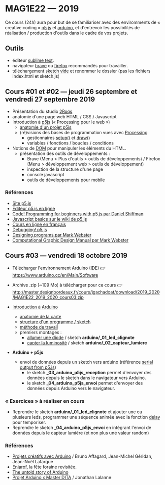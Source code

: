 MAG1E22 — 2019
===============================================

Ce cours (24h) aura pour but de se familiariser avec des enviromments de « creative coding » [p5.js](https://p5js.org/) et [arduino](https://www.arduino.cc/), et d'entrevoir les possibilités de réalisation / production d'outils dans le cadre de vos projets.

## Outils
* éditeur [sublime text](https://www.sublimetext.com/).
* navigateur [brave](https://brave.com/) ou [firefox](https://www.mozilla.org/fr/firefox/new/) recommandés pour travailler.
* téléchargement [sketch vide](s01_cours01/01-exemple-vide.zip) et renommer le dossier (pas les fichiers index.html et sketch.js)

## Cours #01 et #02 — jeudi 26 septembre et vendredi 27 septembre 2019 
* Présentation du studio [2Roqs](http://www.2roqs.fr) 
* anatomie d'une page web HTML / CSS / Javascript
* Introduction à [p5js](https://p5js.org/) (« Processing pour le web »)
  * [anatomie d'un projet p5js](https://p5js.org/get-started/)
  * (ré)visions des bases de programmation vues avec [Processing](https://processing.org/)
     * gestionnaires [setup()](https://p5js.org/reference/#/p5/setup) et [draw()](https://p5js.org/reference/#/p5/draw)
     * variables / fonctions / boucles / conditions
* Notions de [DOM](https://fr.wikipedia.org/wiki/Document_Object_Model) pour manipuler les éléments du HTML.
  * présentation des outils de développements :
    * Brave (Menu > Plus d'outils > outils de développements) / Firefox (Menu > développement web > outils de développement) 
    * inspection de la structure d'une page
    * console javascript
    * outils de développements pour mobile

### Références
* [Site p5.js](https://p5js.org/)
* [Éditeur p5.js en ligne](https://editor.p5js.org/)
* [Code! Programming for beginners with p5.js par Daniel Shiffman](https://www.youtube.com/watch?v=yPWkPOfnGsw)
* [Javascript basics sur le wiki de p5.js](https://github.com/processing/p5.js/wiki/JavaScript-basics)
* [Cours en ligne en français](http://www.lyceelecorbusier.eu/p5js/)
* [Debugging! p5.js](https://p5js.org/learn/debugging.html)
* [Designing programs par Mark Webster](https://designingprograms.bitbucket.io)
* [Computational Graphic Design Manual par Mark Webster](https://dpmanual.bitbucket.io)

## Cours #03 — vendredi 18 octobre 2019 

* Télécharger l'environnement Arduino (IDE) :point_right: https://www.arduino.cc/en/Main/Software
* Archive .zip (~109 Mo) à télécharger pour ce cours :point_right: http://master.designbordeaux.fr/cours/jgachadoat/download/2019_2020/MAG1E22_2019_2020_cours03.zip

* [Introduction à Arduino](
http://master.designbordeaux.fr/cours/jgachadoat/arduino/index.html)
  * [anatomie de la carte](http://master.designbordeaux.fr/cours/jgachadoat/arduino/index.html#arduino)
  * [structure d'un programme / sketch](http://master.designbordeaux.fr/cours/jgachadoat/arduino/index.html#sketch)
  * [méthode de travail](http://master.designbordeaux.fr/cours/jgachadoat/arduino/index.html#methode_travail)
  * premiers montages : 
    * [allumer une diode](http://master.designbordeaux.fr/cours/jgachadoat/arduino/index.html#allumer_diode) / sketch **arduino/_01_led_clignote**
    * [capter la luminosité](http://master.designbordeaux.fr/cours/jgachadoat/arduino/index.html#capter_lumiere) / sketch **arduino/_02_capteur_lumiere**
* **Arduino + p5js**
  * envoi de données depuis un sketch vers arduino (référence [serial output from p5.js](https://itp.nyu.edu/physcomp/labs/labs-serial-communication/lab-serial-output-from-p5-js/))
    * le sketch **_03_arduino_p5js_reception** permet d'envoyer des données depuis le sketch dans le navigateur vers Arduino.
    * le sketch **_04_arduino_p5js_envoi** permet d'envoyer des données depuis Arduino vers le navigateur.
 
 ### « Exercices » à réaliser en cours
  * Reprendre le sketch **arduino/_01_led_clignote** et ajouter une ou plusieurs leds, programmer une séquence animée avec la fonction [delay](https://www.arduino.cc/reference/en/language/functions/time/delay/) pour temporiser.
  * Reprendre le sketch **_04_arduino_p5js_envoi** en intégrant l'envoi de données depuis le capteur lumière (et non plus une valeur random)
 
 ### Références
 * [Projets créatifs avec Arduino](https://www.eyrolles.com/Informatique/Livre/projets-creatifs-avec-arduino-9782744026171/) / Bruno Affagard, Jean-Michel Géridan, Jean-Noël Lafargue
 * [Eniarof](http://www.eniarof.com/maintenance), la fête foraine revisitée.
 * [The untold story of Arduino](https://arduinohistory.github.io/)
 * [Projet Arduino x Master DITA](http://jonathanlalanne.fr/arduino/accueil.html) / Jonathan Lalanne 
